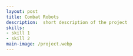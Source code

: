 ```yaml
---
layout: post
title: Combat Robots
description:  short description of the project
skills: 
- skill 1
- skill 2
main-image: /project.webp 
---
```

